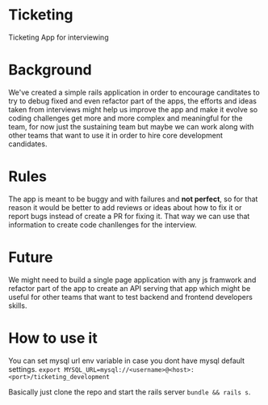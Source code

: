 # Ticketing
Ticketing App for interviewing

# Background

We've created a simple rails application in order to encourage canditates to try to debug fixed and even refactor part of the apps, the efforts and ideas taken from interviews might help us improve the app and make it evolve so coding challenges get more and more complex and meaningful for the team, for now just the sustaining team but maybe we can work along with other teams that want to use it in order to hire core development candidates.

# Rules 
The app is meant to be buggy and with failures and **not perfect**, so for that reason it would be better to add reviews or ideas about how to fix it or report bugs instead of create a PR for fixing it.  That way we can use that information to create code chanllenges for the interview.

# Future

We might need to build a single page application with any js framwork and refactor part of the app to create an API serving that app which might be useful for other teams that want to test backend and frontend developers skills.

# How to use it

You can set mysql url env variable in case you dont have mysql default settings. 
`export MYSQL_URL=mysql://<username>@<host>:<port>/ticketing_development` 

Basically just clone the repo and start the rails server ``bundle && rails s``.
